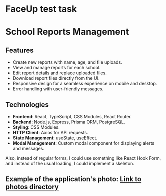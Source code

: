 # FaceUp test task

# School Reports Management

## Features
- Create new reports with name, age, and file uploads.
- View and manage reports for each school.
- Edit report details and replace uploaded files.
- Download report files directly from the UI.
- Responsive design for a seamless experience on mobile and desktop.
- Error handling with user-friendly messages.

## Technologies
- **Frontend**: React, TypeScript, CSS Modules, React Router.
- **Backend**: Node.js, Express, Prisma ORM, PostgreSQL.
- **Styling**: CSS Modules.
- **HTTP Client**: Axios for API requests.
- **State Management**: useState, useEffect.
- **Modal Management**: Custom modal component for displaying alerts and messages.

Also, instead of regular forms, I could use something like React Hook Form, and instead of the usual loading, I could implement a skeleton.

## Example of the application's photo: [Link to photos directory](https://github.com/konopvik/faceup/tree/main/photos)
